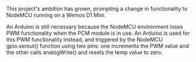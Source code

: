 This project's ambition has grown, prompting a change in functionality to NodeMCU running on a Wemos D1 Mini.

An Arduino is still necessary because the NodeMCU environment loses PWM functionality when the PCM module is in use. An Arduino is used for this PWM functionality instead, and triggered by the NodeMCU gpio.serout() function using two pins: one increments the PWM value and the other calls analogWrite() and resets the temp value to zero.

